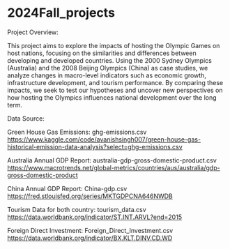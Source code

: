 # 2024Fall_projects

Project Overview:

This project aims to explore the impacts of hosting the Olympic Games on host nations, focusing on the similarities and differences between developing and developed countries. Using the 2000 Sydney Olympics (Australia) and the 2008 Beijing Olympics (China) as case studies, we analyze changes in macro-level indicators such as economic growth, infrastructure development, and tourism performance. By comparing these impacts, we seek to test our hypotheses and uncover new perspectives on how hosting the Olympics influences national development over the long term.


Data Source:

Green House Gas Emissions: ghg-emissions.csv
https://www.kaggle.com/code/avanishsingh007/green-house-gas-historical-emission-data-analysis?select=ghg-emissions.csv

Australia Annual GDP Report: australia-gdp-gross-domestic-product.csv
https://www.macrotrends.net/global-metrics/countries/aus/australia/gdp-gross-domestic-product

China Annual GDP Report: China-gdp.csv
https://fred.stlouisfed.org/series/MKTGDPCNA646NWDB

Tourism Data for both country: tourism_data.csv
https://data.worldbank.org/indicator/ST.INT.ARVL?end=2015

Foreign Direct Investment: Foreign_Direct_Investment.csv
https://data.worldbank.org/indicator/BX.KLT.DINV.CD.WD


